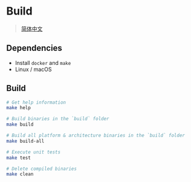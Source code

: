 # Build

> [简体中文](/docs/zh_CN/build.md)

## Dependencies

- Install `docker` and `make`
- Linux / macOS

## Build

```sh
# Get help information
make help

# Build binaries in the `build` folder
make build

# Build all platform & architecture binaries in the `build` folder
make build-all

# Execute unit tests
make test

# Delete compiled binaries
make clean
```
